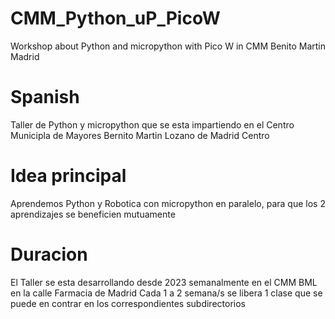 # CMM_Python_uP_PicoW
Workshop about Python and micropython with Pico W in CMM Benito Martin Madrid

# Spanish

Taller de Python y micropython que se esta impartiendo en el Centro Municipla de Mayores Bernito Martin Lozano de Madrid Centro

# Idea principal
Aprendemos Python y Robotica con micropython en paralelo, para que los 2 aprendizajes se beneficien mutuamente

# Duracion
El Taller se esta desarrollando desde 2023 semanalmente en el CMM BML en la calle Farmacia de Madrid
Cada 1 a 2 semana/s se libera 1 clase que se puede en contrar en los correspondientes subdirectorios
